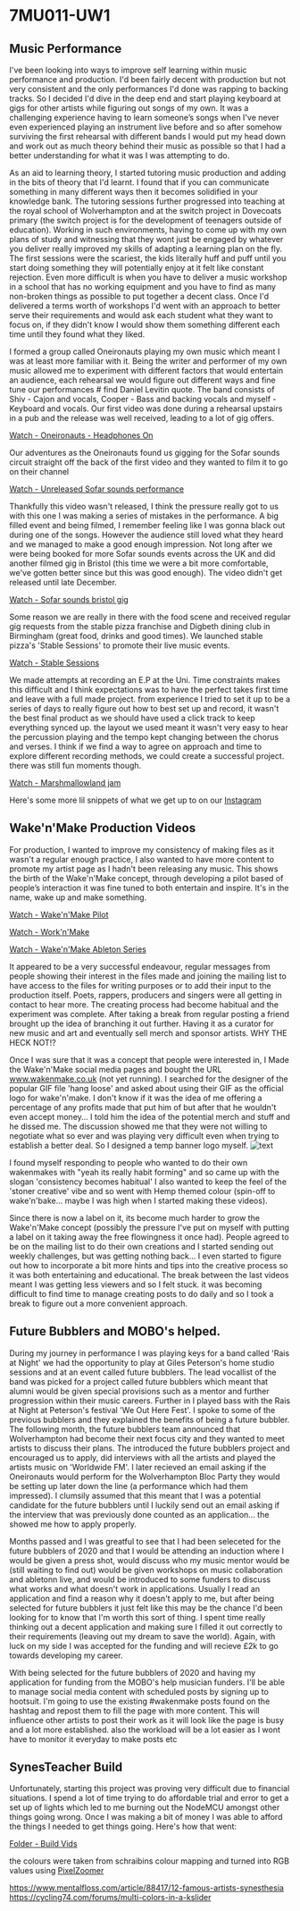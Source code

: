 # 7MU011-UW1
## Music Performance
I've been looking into ways to improve self learning within music performance and production. I'd been fairly decent with production but not very consistent and the only performances I'd done was rapping to backing tracks. So I decided I'd dive in the deep end and start playing keyboard at gigs for other artists while figuring out songs of my own. It was a challenging experience having to learn someone’s songs when I've never even experienced playing an instrument live before and so after somehow surviving the first rehearsal with different bands I would put my head down and work out as much theory behind their music as possible so that I had a better understanding for what it was I was attempting to do.

As an aid to learning theory, I started tutoring music production and adding in the bits of theory that I'd learnt. I found that if you can communicate something in many different ways then it becomes solidified in your knowledge bank. The tutoring sessions further progressed into teaching at the royal school of Wolverhampton and at the switch project in Dovecoats primary (the switch project is for the development of teenagers outside of education). Working in such environments, having to come up with my own plans of study and witnessing that they wont just be engaged by whatever you deliver really improved my skills of adapting a learning plan on the fly. The first sessions were the scariest, the kids literally huff and puff until you start doing something they will potentially enjoy at it felt like constant rejection. Even more difficult is when you have to deliver a music workshop in a school that has no working equipment and you have to find as many non-broken things as possible to put together a decent class. Once I'd delivered a terms worth of workshops I'd went with an approach to better serve their requirements and would ask each student what they want to focus on, if they didn't know I would show them something different each time until they found what they liked. 

I formed a group called Oneironauts playing my own music which meant I was at least more familiar with it. Being the writer and performer of my own music allowed me to experiment with different factors that would entertain an audience, each rehearsal we would figure out different ways and fine tune our performances # find Daniel Levitin quote. The band consists of Shiv - Cajon and vocals, Cooper - Bass and backing vocals and myself - Keyboard and vocals. Our first video was done during a rehearsal upstairs in a pub and the release was well received, leading to a lot of gig offers.

[Watch - Oneironauts - Headphones On](https://www.facebook.com/plugins/video.php?href=https%3A%2F%2Fwww.facebook.com%2Foneironautsmusic%2Fvideos%2F587310271696366%2F&show_text=0&width=560)



Our adventures as the Oneironauts found us gigging for the Sofar sounds circuit straight off the back of the first video and they wanted to film it to go on their channel

[Watch - Unreleased Sofar sounds performance](https://drive.google.com/open?id=13k8W9C0LJOgFcmG1pA1q-bxY0gJZA7ad)

Thankfully this video wasn't released, I think the pressure really got to us with this one I was making a series of mistakes in the performance. A big filled event and being filmed, I remember feeling like I was gonna black out during one of the songs. However the audience still loved what they heard and we managed to make a good enough impression. Not long after we were being booked for more Sofar sounds events across the UK and did another filmed gig in Bristol (this time we were a bit more comfortable, we've gotten better since but this was good enough). The video didn't get released until late December.

[Watch - Sofar sounds bristol gig](https://drive.google.com/open?id=13k8W9C0LJOgFcmG1pA1q-bxY0gJZA7ad)

Some reason we are really in there with the food scene and received regular gig requests from the stable pizza franchise and Digbeth dining club in Birmingham (great food, drinks and good times). We launched stable pizza's 'Stable Sessions' to promote their live music events. 

[Watch - Stable Sessions](https://www.youtube.com/watch?v=-AZDz9ANspo)



We made attempts at recording an E.P at the Uni. Time constraints makes this difficult and I think expectations was to have the perfect takes first time and leave with a full made project. from experience I tried to set it up to be a series of days to really figure out how to best set up and record, it wasn't the best final product as we should have used a click track to keep everything synced up. the layout we used meant it wasn't very easy to hear the percussion playing and the tempo kept changing between the chorus and verses. I think if we find a way to agree on approach and time to explore different recording methods, we could create a successful project. there was still fun moments though.

[Watch - Marshmallowland jam](https://www.instagram.com/p/BuXVmBJnpQQ/?utm_source=ig_web_copy_link) 

Here's some more lil snippets of what we get up to on our [Instagram](https://www.instagram.com/oneironauts_music/?hl=en) 

## Wake'n'Make Production Videos

For production, I wanted to improve my consistency of making files as it wasn't a regular enough practice, I also wanted to have more content to promote my artist page as I hadn't been releasing any music. This shows the birth of the Wake'n'Make concept, through developing a pilot based of people’s interaction it was fine tuned to both entertain and inspire. It's in the name, wake up and make something.

[Watch - Wake'n'Make Pilot](https://www.instagram.com/s/aGlnaGxpZ2h0OjE3ODYwMjk4ODI3NTcxOTg0?igshid=10clqo4b1cxue&story_media_id=2171812567297936505_4485374858)

[Watch - Work'n'Make](https://www.instagram.com/s/aGlnaGxpZ2h0OjE4MDk0MTIxODg0MDcyNjY3?igshid=udlvguzw13zi&story_media_id=2134126495399297750_4485374858) 

[Watch - Wake'n'Make Ableton Series](https://www.instagram.com/s/aGlnaGxpZ2h0OjE3ODYwMjk4ODI3NTcxOTg0?igshid=10clqo4b1cxue&story_media_id=2171812567297936505_4485374858)

It appeared to be a very successful endeavour, regular messages from people showing their interest in the files made and joining the mailing list to have access to the files for writing purposes or to add their input to the production itself. Poets, rappers, producers and singers were all getting in contact to hear more. The creating process had become habitual and the experiment was complete. After taking a break from regular posting a friend brought up the idea of branching it out further. Having it as a curator for new music and art and eventually sell merch and sponsor artists. WHY THE HECK NOT!?

Once I was sure that it was a concept that people were interested in, I Made the Wake'n'Make social media pages and bought the URL www.wakenmake.co.uk (not yet running). I searched for the designer of the popular GIF file 'hang loose' and asked about using their GIF as the official logo for wake'n'make.
I don't know if it was the idea of me offering a percentage of any profits made that put him of but after that he wouldn't even accept money... I told him the idea of the potential merch and stuff and he dissed me. The discussion showed me that they were not willing to negotiate what so ever and was playing very difficult even when trying to establish a better deal. So I designed a temp banner logo myself.
![text](https://scontent-lhr8-1.xx.fbcdn.net/v/t1.0-9/75223843_103710244435699_7488841080524242944_n.jpg?_nc_cat=107&_nc_ohc=xvUEgEskH14AX_q5MGG&_nc_ht=scontent-lhr8-1.xx&oh=420ff746d1c9a39a91bd6e8bdd75fb81&oe=5EA59207)

I found myself responding to people who wanted to do their own wakenmakes with "yeah its really habit forming" and so came up with the slogan 'consistency becomes habitual' I also wanted to keep the feel of the 'stoner creative' vibe and so went with Hemp themed colour (spin-off to wake'n'bake... maybe I was high when I started making these videos).



Since there is now a label on it, its become much harder to grow the Wake'n'Make concept (possibly the pressure I've put on myself with putting a label on it taking away the free flowingness it once had). People agreed to be on the mailing list to do their own creations and I started sending out weekly challenges, but was getting nothing back... I even started to figure out how to incorporate a bit more hints and tips into the creative process so it was both entertaining and educational. The break between the last videos meant I was getting less viewers and so I felt stuck. it was becoming difficult to find time to manage creating posts to do daily and so I took a break to figure out a more convenient approach.

## Future Bubblers and MOBO's helped.

During my journey in performance I was playing keys for a band called 'Rais at Night' we had the opportunity to play at Giles Peterson's home studio sessions and at an event called future bubblers. The lead vocallist of the band was picked for a project called future bubblers which meant that alumni would be given special provisions such as a mentor and further progression within their music careers. Further in I played bass with the Rais at Night at Peterson's festival 'We Out Here Fest'. I spoke to some of the previous bubblers and they explained the benefits of being a future bubbler. The following month, the future bubblers team announced that Wolverhampton had become their next focus city and they wanted to meet artists to discuss their plans. The introduced the future bubblers project and encouraged us to apply, did interviews with all the artists and played the artists music on 'Worldwide FM'. I later recieved an email asking if the Oneironauts would perform for the Wolverhampton Bloc Party they would be setting up later down the line (a performance which had them impressed). I clumsily assumed that this meant that I was a potential candidate for the future bubblers until I luckily send out an email asking if the interview that was previously done counted as an application... the showed me how to apply properly.

Months passed and I was greatful to see that I had been seleceted for the future bubblers of 2020 and that I would be attending an induction where I would be given a press shot, would discuss who my music mentor would be (still waiting to find out) would be given workshops on music collaboration and abletonn live, and would be introduced to some funders to discuss what works and what doesn't work in applications.
Usually I read an application and find a reason why it doesn't apply to me, but after being selected for future bubblers it just felt like this may be the chance I'd been looking for to know that I'm worth this sort of thing. I spent time really thinking out a decent application and making sure I filled it out correctly to their requirements (leaving out my dream to save the world). Again, with luck on my side I was accepted for the funding and will recieve £2k to go towards developing my career.

With being selected for the future bubblers of 2020 and having my application for funding from the MOBO's help musician funders. I'll be able to manage social media content with scheduled posts by signing up to hootsuit. I'm going to use the existing #wakenmake posts found on the hashtag and repost them to fill the page with more content. This will influence other artists to post their work as it will look like the page is busy and a lot more established. also the workload will be a lot easier as I wont have to monitor it everyday to make posts etc


## SynesTeacher Build


Unfortunately, starting this project was proving very difficult due to financial situations. I spend a lot of time trying to do affordable trial and error to get a set up of lights which led to me burning out the NodeMCU amongst other things going wrong. Once I was making a bit of money I was able to afford the things I needed to get things going. Here's how that went:

[Folder - Build Vids](https://drive.google.com/open?id=1iqhUnvicbheJ1rDDt8oQTr20BvJAMedQ)


the colours were taken from schraibins colour mapping and turned into RGB values using [PixelZoomer](http://pixelzoomer.com/eye-dropper-extract-hex-rgb-color-values/)

https://www.mentalfloss.com/article/88417/12-famous-artists-synesthesia 
https://cycling74.com/forums/multi-colors-in-a-kslider
